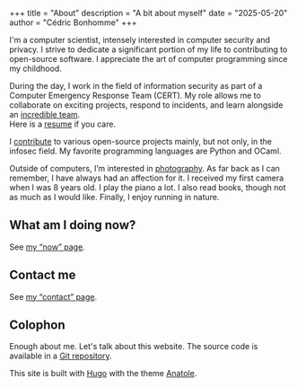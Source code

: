 +++
title = "About"
description = "A bit about myself"
date = "2025-05-20"
author = "Cédric Bonhomme"
+++

I'm a computer scientist, intensely interested in computer security and privacy.
I strive to dedicate a significant portion of my life to contributing to open-source software.
I appreciate the art of computer programming since my childhood.

During the day, I work in the field of information security as part of a
Computer Emergency Response Team (CERT).
My role allows me to collaborate on exciting projects, respond to incidents,
and learn alongside an [incredible team](https://www.circl.lu/team).  
Here is a [resume](/files/resume_cedric-bonhomme_web-version.pdf) if you care.

I [contribute](/software) to various open-source projects mainly, but not only, in the infosec field.
My favorite programming languages are Python and OCaml.

Outside of computers, I’m interested in [photography](/photography).
As far back as I can remember, I have always had an affection for it.
I received my first camera when I was 8 years old.
I play the piano a lot. I also read books, though not as much as I would like.
Finally, I enjoy running in nature.

## What am I doing now?

See [my “now” page](/now).


## Contact me

See [my “contact” page](/contact).


## Colophon

Enough about me. Let's talk about this website.
The source code is available in a
[Git repository](https://github.com/cedricbonhomme/cedricbonhomme.org).

This site is built with [Hugo](https://gohugo.io) with the theme
[Anatole](https://github.com/lxndrblz/anatole).
